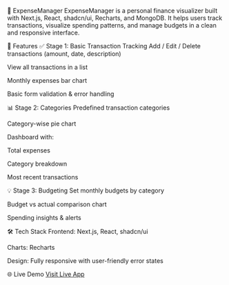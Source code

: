 💸 ExpenseManager
ExpenseManager is a personal finance visualizer built with Next.js, React, shadcn/ui, Recharts, and MongoDB. It helps users track transactions, visualize spending patterns, and manage budgets in a clean and responsive interface.

🚀 Features
✅ Stage 1: Basic Transaction Tracking
Add / Edit / Delete transactions (amount, date, description)

View all transactions in a list

Monthly expenses bar chart

Basic form validation & error handling

📊 Stage 2: Categories
Predefined transaction categories

Category-wise pie chart

Dashboard with:

Total expenses

Category breakdown

Most recent transactions

💡 Stage 3: Budgeting
Set monthly budgets by category

Budget vs actual comparison chart

Spending insights & alerts

🛠️ Tech Stack
Frontend: Next.js, React, shadcn/ui

Charts: Recharts

Design: Fully responsive with user-friendly error states


🌐 Live Demo
[Visit Live App](https://expensemanager-seven.vercel.app/)


